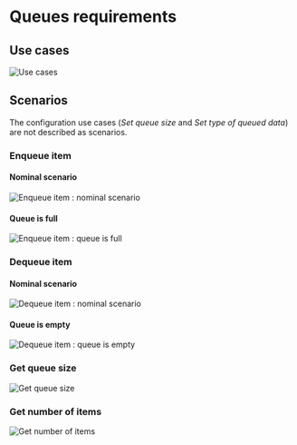 # Queues requirements

## Use cases

![Use cases](http://www.plantuml.com/plantuml/proxy?cache=no&src=https://raw.github.com/HomeMadeBots/Queues/master/doc/Use_Cases.puml)

## Scenarios

The configuration use cases (_Set queue size_ and _Set type of queued data_) are
not described as scenarios.

### Enqueue item

#### Nominal scenario

![Enqueue item : nominal scenario](http://www.plantuml.com/plantuml/proxy?cache=no&src=https://raw.github.com/HomeMadeBots/Queues/master/doc/Enqueue_item_nominal_scenario.puml)

#### Queue is full

![Enqueue item : queue is full](http://www.plantuml.com/plantuml/proxy?cache=no&src=https://raw.github.com/HomeMadeBots/Queues/master/doc/Enqueue_item_queue_is_full.puml)

### Dequeue item

#### Nominal scenario

![Dequeue item : nominal scenario](http://www.plantuml.com/plantuml/proxy?cache=no&src=https://raw.github.com/HomeMadeBots/Queues/master/doc/Dequeue_item_nominal_scenario.puml)

#### Queue is empty

![Dequeue item : queue is empty](http://www.plantuml.com/plantuml/proxy?cache=no&src=https://raw.github.com/HomeMadeBots/Queues/master/doc/Dequeue_item_queue_is_empty.puml)

### Get queue size

![Get queue size](http://www.plantuml.com/plantuml/proxy?cache=no&src=https://raw.github.com/HomeMadeBots/Queues/master/doc/Get_queue_size.puml)

### Get number of items

![Get number of items](http://www.plantuml.com/plantuml/proxy?cache=no&src=https://raw.github.com/HomeMadeBots/Queues/master/doc/Get_number_of_items.puml)
